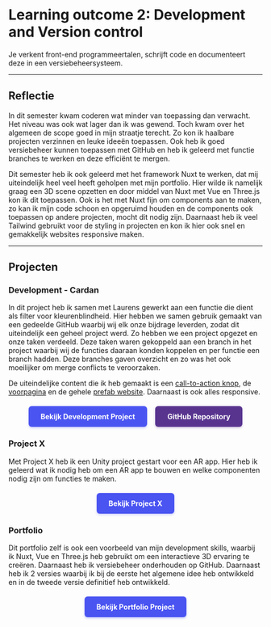 # Learning outcome 2: Development and Version control

Je verkent front-end programmeertalen, schrijft code en documenteert deze in een versiebeheersysteem.

---

## Reflectie

In dit semester kwam coderen wat minder van toepassing dan verwacht. Het niveau was ook wat lager dan ik was gewend. Toch kwam over het algemeen de scope goed in mijn straatje terecht. Zo kon ik haalbare projecten verzinnen en leuke ideeën toepassen. Ook heb ik goed versiebeheer kunnen toepassen met GitHub en heb ik geleerd met functie branches te werken en deze efficiënt te mergen.

Dit semester heb ik ook geleerd met het framework Nuxt te werken, dat mij uiteindelijk heel veel heeft geholpen met mijn portfolio. Hier wilde ik namelijk graag een 3D scene opzetten en door middel van Nuxt met Vue en Three.js kon ik dit toepassen. Ook is het met Nuxt fijn om components aan te maken, zo kan ik mijn code schoon en opgeruimd houden en de components ook toepassen op andere projecten, mocht dit nodig zijn. Daarnaast heb ik veel Tailwind gebruikt voor de styling in projecten en kon ik hier ook snel en gemakkelijk websites responsive maken.

---

## Projecten

<h3 id="development-cardan">Development - Cardan</h3>

In dit project heb ik samen met Laurens gewerkt aan een functie die dient als filter voor kleurenblindheid. Hier hebben we samen gebruik gemaakt van een gedeelde GitHub waarbij wij elk onze bijdrage leverden, zodat dit uiteindelijk een geheel project werd. Zo hebben we een project opgezet en onze taken verdeeld. Deze taken waren gekoppeld aan een branch in het project waarbij wij de functies daaraan konden koppelen en per functie een branch hadden. Deze branches gaven overzicht en zo was het ook moeilijker om merge conflicts te veroorzaken.

De uiteindelijke content die ik heb gemaakt is een [call-to-action knop](/point3#call-to-action-knop), de [voorpagina](/point3#voorpagina) en de gehele [prefab website](/point3#prefab-website). Daarnaast is ook alles responsive.

<div style="display: flex; justify-content: center; gap: 16px; flex-wrap: wrap; margin: 20px 0;">
  <a href="/point3#top" style="display: inline-block; background-color: #4a54f1; color: white; padding: 12px 24px; text-decoration: none; border-radius: 6px; font-weight: bold; transition: all 0.2s ease; box-shadow: 0 2px 4px rgba(74, 84, 241, 0.3);">
    Bekijk Development Project
  </a>
  <a href="https://github.com/Cocovg/Cardan" target="_blank" style="display: inline-block; background-color: rgb(88, 52, 143); color: white; padding: 12px 24px; text-decoration: none; border-radius: 6px; font-weight: bold; transition: all 0.2s ease; box-shadow: 0 2px 4px rgba(88, 52, 143, 0.3);">
    GitHub Repository
  </a>
</div>

<h3 id="project-x">Project X</h3>

Met Project X heb ik een Unity project gestart voor een AR app. Hier heb ik geleerd wat ik nodig heb om een AR app te bouwen en welke componenten nodig zijn om functies te maken.

<div style="display: flex; justify-content: center; margin: 20px 0;">
  <a href="/point4#top" style="display: inline-block; background-color: #4a54f1; color: white; padding: 12px 24px; text-decoration: none; border-radius: 6px; font-weight: bold; transition: all 0.2s ease; box-shadow: 0 2px 4px rgba(74, 84, 241, 0.3);">
    Bekijk Project X
  </a>
</div>

<h3 id="portfolio">Portfolio</h3>

Dit portfolio zelf is ook een voorbeeld van mijn development skills, waarbij ik Nuxt, Vue en Three.js heb gebruikt om een interactieve 3D ervaring te creëren. Daarnaast heb ik versiebeheer onderhouden op GitHub. Daarnaast heb ik 2 versies waarbij ik bij de eerste het algemene idee heb ontwikkeld en in de tweede versie definitief heb ontwikkeld.

<div style="display: flex; justify-content: center; margin: 20px 0;">
  <a href="/point5#top" style="display: inline-block; background-color: #4a54f1; color: white; padding: 12px 24px; text-decoration: none; border-radius: 6px; font-weight: bold; transition: all 0.2s ease; box-shadow: 0 2px 4px rgba(74, 84, 241, 0.3);">
    Bekijk Portfolio Project
  </a>
</div>

